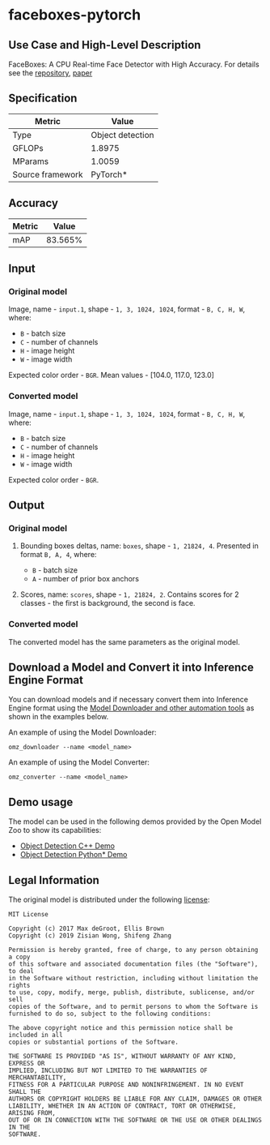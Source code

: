 # faceboxes-pytorch

## Use Case and High-Level Description

FaceBoxes: A CPU Real-time Face Detector with High Accuracy. For details see
the [repository](https://github.com/zisianw/FaceBoxes.PyTorch), [paper](https://arxiv.org/abs/1708.05234)

## Specification

| Metric                          | Value                                    |
|---------------------------------|------------------------------------------|
| Type                            | Object detection                         |
| GFLOPs                          | 1.8975                                   |
| MParams                         | 1.0059                                   |
| Source framework                | PyTorch\*                                |

## Accuracy

| Metric | Value |
| ------ | ----- |
| mAP   | 83.565%|

## Input

### Original model

Image, name - `input.1`, shape - `1, 3, 1024, 1024`, format - `B, C, H, W`, where:

- `B` - batch size
- `C` - number of channels
- `H` - image height
- `W` - image width

Expected color order - `BGR`.
Mean values - [104.0, 117.0, 123.0]

### Converted model

Image, name - `input.1`, shape - `1, 3, 1024, 1024`, format - `B, C, H, W`, where:

- `B` - batch size
- `C` - number of channels
- `H` - image height
- `W` - image width

Expected color order - `BGR`.

## Output

### Original model

1. Bounding boxes deltas, name: `boxes`, shape - `1, 21824, 4`. Presented in format `B, A, 4`, where:

    - `B` - batch size
    - `A` - number of prior box anchors

2. Scores, name: `scores`, shape - `1, 21824, 2`. Contains scores for 2 classes - the first is background, the second is face.

### Converted model

The converted model has the same parameters as the original model.

## Download a Model and Convert it into Inference Engine Format

You can download models and if necessary convert them into Inference Engine format using the [Model Downloader and other automation tools](../../../tools/model_tools/README.md) as shown in the examples below.

An example of using the Model Downloader:
```
omz_downloader --name <model_name>
```

An example of using the Model Converter:
```
omz_converter --name <model_name>
```

## Demo usage

The model can be used in the following demos provided by the Open Model Zoo to show its capabilities:

* [Object Detection C++ Demo](../../../demos/object_detection_demo/cpp/README.md)
* [Object Detection Python\* Demo](../../../demos/object_detection_demo/python/README.md)

## Legal Information

The original model is distributed under the following
[license](https://github.com/zisianw/FaceBoxes.PyTorch/blob/master/LICENSE):

```
MIT License

Copyright (c) 2017 Max deGroot, Ellis Brown
Copyright (c) 2019 Zisian Wong, Shifeng Zhang

Permission is hereby granted, free of charge, to any person obtaining a copy
of this software and associated documentation files (the "Software"), to deal
in the Software without restriction, including without limitation the rights
to use, copy, modify, merge, publish, distribute, sublicense, and/or sell
copies of the Software, and to permit persons to whom the Software is
furnished to do so, subject to the following conditions:

The above copyright notice and this permission notice shall be included in all
copies or substantial portions of the Software.

THE SOFTWARE IS PROVIDED "AS IS", WITHOUT WARRANTY OF ANY KIND, EXPRESS OR
IMPLIED, INCLUDING BUT NOT LIMITED TO THE WARRANTIES OF MERCHANTABILITY,
FITNESS FOR A PARTICULAR PURPOSE AND NONINFRINGEMENT. IN NO EVENT SHALL THE
AUTHORS OR COPYRIGHT HOLDERS BE LIABLE FOR ANY CLAIM, DAMAGES OR OTHER
LIABILITY, WHETHER IN AN ACTION OF CONTRACT, TORT OR OTHERWISE, ARISING FROM,
OUT OF OR IN CONNECTION WITH THE SOFTWARE OR THE USE OR OTHER DEALINGS IN THE
SOFTWARE.
```
